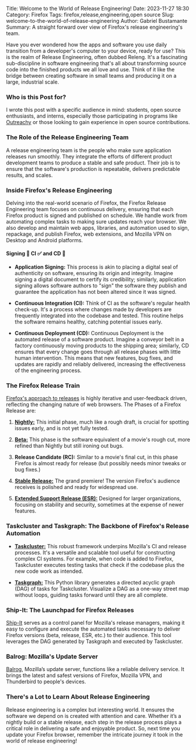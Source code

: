Title: Welcome to the World of Release Engineering!
Date: 2023-11-27 18:30
Category: Firefox
Tags: firefox,release,engineering,open source
Slug: welcome-to-the-world-of-release-engineering
Author: Gabriel Bustamante
Summary: A straight forward over view of Firefox's release engineering's team.

Have you ever wondered how the apps and software you use daily transition from a developer's computer to your device, ready for use? This is the realm of Release Engineering, often dubbed Releng. It's a fascinating sub-discipline in software engineering that's all about transforming source code into the finished products we all love and use. Think of it like the bridge between creating software in small teams and producing it on a large, industrial scale.

### **Who is this Post for?**

I wrote this post with a specific audience in mind: students, open source enthusiasts, and interns, especially those participating in programs like [Outreachy](https://www.outreachy.org/) or those looking to gain experience in open source contributions.

### **The Role of the Release Engineering Team**

A release engineering team is the people who make sure application releases run smoothly. They integrate the efforts of different product development teams to produce a stable and safe product. Their job is to ensure that the software's production is repeatable, delivers predictable results, and scales.

### **Inside Firefox's Release Engineering**

Delving into the real-world scenario of Firefox, the Firefox Release Engineering team focuses on continuous delivery, ensuring that each Firefox product is signed and published on schedule. We handle work from automating complex tasks to making sure updates reach your browser. We also develop and maintain web apps, libraries, and automation used to sign, repackage, and publish Firefox, web extensions, and Mozilla VPN on Desktop and Android platforms.

#### **Signing 🔏 CI ✅ and CD 🚀**

- **Application Signing:** This process is akin to placing a digital seal of authenticity on software, ensuring its origin and integrity. Imagine signing a digital document to certify its credibility; similarly, application signing allows software authors to "sign" the software they publish and guarantee the application has not been altered since it was signed.
  
- **Continuous Integration (CI):** Think of CI as the software's regular health check-up. It's a process where changes made by developers are frequently integrated into the codebase and tested. This routine helps the software remains healthy, catching potential issues early.

- **Continuous Deployment (CD):** Continuous Deployment is the automated release of a software product. Imagine a conveyor belt in a factory continuously moving products to the shipping area; similarly, CD ensures that every change goes through all release phases with little human intervention. This means that new features, bug fixes, and updates are rapidly and reliably delivered, increasing the effectiveness of the engineering process.

### **The Firefox Release Train**

[Firefox's approach to releases](https://whattrainisitnow.com/) is highly iterative and user-feedback driven, reflecting the changing nature of web browsers. The Phases of a Firefox Release are:

1. [**Nightly:**](https://whattrainisitnow.com/release/?version=nightly) This initial phase, much like a rough draft, is crucial for spotting issues early, and is not yet fully tested.

2. [**Beta:**](https://whattrainisitnow.com/release/?version=beta) This phase is the software equivalent of a movie's rough cut, more refined than Nightly but still ironing out bugs.

3. **Release Candidate (RC):** Similar to a movie's final cut, in this phase Firefox is almost ready for release (but possibly needs minor tweaks or bug fixes.)

4. [**Stable Release:**](https://whattrainisitnow.com/release/?version=release) The grand premiere! The version Firefox's audience receives is polished and ready for widespread use.

5. [**Extended Support Release (ESR):**](https://whattrainisitnow.com/release/?version=esr) Designed for larger organizations, focusing on stability and security, sometimes at the expense of newer features.

### **Taskcluster and Taskgraph: The Backbone of Firefox's Release Automation**

- [**Taskcluster:**](https://taskcluster.net/) This robust framework underpins Mozilla's CI and release processes. It's a versatile and scalable tool useful for constructing complex CI systems. For example, when code is added to Firefox, Taskcluster executes testing tasks that check if the codebase plus the new code work as intended.

- [**Taskgraph:**](https://taskcluster-taskgraph.readthedocs.io/en/latest/) This Python library generates a directed acyclic graph (DAG) of tasks for Taskcluster. Visualize a DAG as a one-way street map without loops, guiding tasks forward until they are all complete.

### **Ship-It: The Launchpad for Firefox Releases**

[Ship-It](https://github.com/mozilla-releng/shipit) serves as a control panel for Mozilla's release managers, making it easy to configure and execute the automated tasks necessary to deliver Firefox versions (beta, release, ESR, etc.) to their audience. This tool leverages the DAG generated by Taskgraph and executed by Taskcluster.

### **Balrog: Mozilla's Update Server**

[Balrog](https://github.com/mozilla-releng/balrog), Mozilla’s update server, functions like a reliable delivery service. It brings the latest and safest versions of Firefox, Mozilla VPN, and Thunderbird to people's devices.

### **There's a Lot to Learn About Release Engineering**

Release engineering is a complex but interesting world. It ensures the software we depend on is created with attention and care. Whether it’s a nightly build or a stable release, each step in the release process plays a critical role in delivering a safe and enjoyable product. So, next time you update your Firefox browser, remember the intricate journey it took in the world of release engineering!
